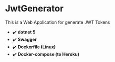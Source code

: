 # JwtGenerator
This is a Web Application for generate JWT Tokens



* :heavy_check_mark: **dotnet 5**
* :heavy_check_mark: **Swagger**
* :heavy_check_mark: **Dockerfile (Linux)**
* :heavy_check_mark: **Docker-compose (to Heroku)**
